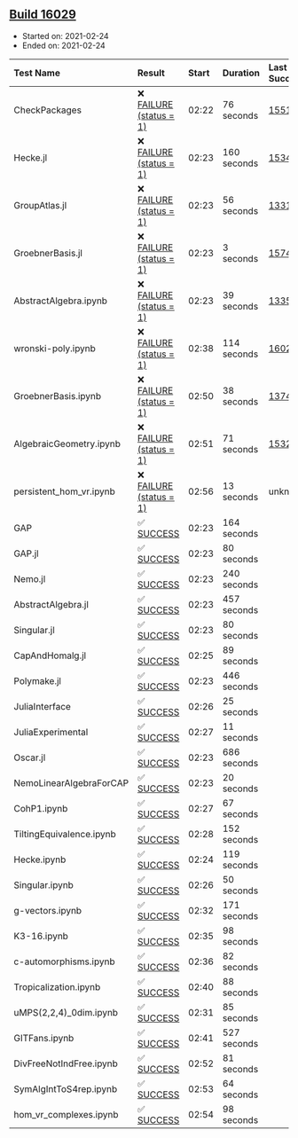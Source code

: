 ## [Build 16029](https://oscarci.mathematik.uni-kl.de/job/oscar/16029/)

* Started on: 2021-02-24
* Ended on: 2021-02-24

| Test Name    | Result | Start | Duration | Last Success | First Failure |
|:-------------|:-------|:------|:---------|:-------------|:--------------|
| CheckPackages | ❌ [FAILURE (status = 1)](https://oscarci.mathematik.uni-kl.de/job/oscar/16029/artifact/logs/build-16029/CheckPackages.log) | 02:22 | 76 seconds | [15514](https://oscarci.mathematik.uni-kl.de/job/oscar/15514/) | [15515](https://oscarci.mathematik.uni-kl.de/job/oscar/15515/) |
| Hecke.jl | ❌ [FAILURE (status = 1)](https://oscarci.mathematik.uni-kl.de/job/oscar/16029/artifact/logs/build-16029/Hecke.jl.log) | 02:23 | 160 seconds | [15344](https://oscarci.mathematik.uni-kl.de/job/oscar/15344/) | [15348](https://oscarci.mathematik.uni-kl.de/job/oscar/15348/) |
| GroupAtlas.jl | ❌ [FAILURE (status = 1)](https://oscarci.mathematik.uni-kl.de/job/oscar/16029/artifact/logs/build-16029/GroupAtlas.jl.log) | 02:23 | 56 seconds | [13311](https://oscarci.mathematik.uni-kl.de/job/oscar/13311/) | [13312](https://oscarci.mathematik.uni-kl.de/job/oscar/13312/) |
| GroebnerBasis.jl | ❌ [FAILURE (status = 1)](https://oscarci.mathematik.uni-kl.de/job/oscar/16029/artifact/logs/build-16029/GroebnerBasis.jl.log) | 02:23 | 3 seconds | [15745](https://oscarci.mathematik.uni-kl.de/job/oscar/15745/) | [15746](https://oscarci.mathematik.uni-kl.de/job/oscar/15746/) |
| AbstractAlgebra.ipynb | ❌ [FAILURE (status = 1)](https://oscarci.mathematik.uni-kl.de/job/oscar/16029/artifact/logs/build-16029/AbstractAlgebra.ipynb.log) | 02:23 | 39 seconds | [13355](https://oscarci.mathematik.uni-kl.de/job/oscar/13355/) | [13356](https://oscarci.mathematik.uni-kl.de/job/oscar/13356/) |
| wronski-poly.ipynb | ❌ [FAILURE (status = 1)](https://oscarci.mathematik.uni-kl.de/job/oscar/16029/artifact/logs/build-16029/wronski-poly.ipynb.log) | 02:38 | 114 seconds | [16026](https://oscarci.mathematik.uni-kl.de/job/oscar/16026/) | [16027](https://oscarci.mathematik.uni-kl.de/job/oscar/16027/) |
| GroebnerBasis.ipynb | ❌ [FAILURE (status = 1)](https://oscarci.mathematik.uni-kl.de/job/oscar/16029/artifact/logs/build-16029/GroebnerBasis.ipynb.log) | 02:50 | 38 seconds | [13748](https://oscarci.mathematik.uni-kl.de/job/oscar/13748/) | [13749](https://oscarci.mathematik.uni-kl.de/job/oscar/13749/) |
| AlgebraicGeometry.ipynb | ❌ [FAILURE (status = 1)](https://oscarci.mathematik.uni-kl.de/job/oscar/16029/artifact/logs/build-16029/AlgebraicGeometry.ipynb.log) | 02:51 | 71 seconds | [15322](https://oscarci.mathematik.uni-kl.de/job/oscar/15322/) | [15323](https://oscarci.mathematik.uni-kl.de/job/oscar/15323/) |
| persistent_hom_vr.ipynb | ❌ [FAILURE (status = 1)](https://oscarci.mathematik.uni-kl.de/job/oscar/16029/artifact/logs/build-16029/persistent_hom_vr.ipynb.log) | 02:56 | 13 seconds | unknown | unknown |
| GAP | ✅ [SUCCESS](https://oscarci.mathematik.uni-kl.de/job/oscar/16029/artifact/logs/build-16029/GAP.log) | 02:23 | 164 seconds |  |  |
| GAP.jl | ✅ [SUCCESS](https://oscarci.mathematik.uni-kl.de/job/oscar/16029/artifact/logs/build-16029/GAP.jl.log) | 02:23 | 80 seconds |  |  |
| Nemo.jl | ✅ [SUCCESS](https://oscarci.mathematik.uni-kl.de/job/oscar/16029/artifact/logs/build-16029/Nemo.jl.log) | 02:23 | 240 seconds |  |  |
| AbstractAlgebra.jl | ✅ [SUCCESS](https://oscarci.mathematik.uni-kl.de/job/oscar/16029/artifact/logs/build-16029/AbstractAlgebra.jl.log) | 02:23 | 457 seconds |  |  |
| Singular.jl | ✅ [SUCCESS](https://oscarci.mathematik.uni-kl.de/job/oscar/16029/artifact/logs/build-16029/Singular.jl.log) | 02:23 | 80 seconds |  |  |
| CapAndHomalg.jl | ✅ [SUCCESS](https://oscarci.mathematik.uni-kl.de/job/oscar/16029/artifact/logs/build-16029/CapAndHomalg.jl.log) | 02:25 | 89 seconds |  |  |
| Polymake.jl | ✅ [SUCCESS](https://oscarci.mathematik.uni-kl.de/job/oscar/16029/artifact/logs/build-16029/Polymake.jl.log) | 02:23 | 446 seconds |  |  |
| JuliaInterface | ✅ [SUCCESS](https://oscarci.mathematik.uni-kl.de/job/oscar/16029/artifact/logs/build-16029/JuliaInterface.log) | 02:26 | 25 seconds |  |  |
| JuliaExperimental | ✅ [SUCCESS](https://oscarci.mathematik.uni-kl.de/job/oscar/16029/artifact/logs/build-16029/JuliaExperimental.log) | 02:27 | 11 seconds |  |  |
| Oscar.jl | ✅ [SUCCESS](https://oscarci.mathematik.uni-kl.de/job/oscar/16029/artifact/logs/build-16029/Oscar.jl.log) | 02:23 | 686 seconds |  |  |
| NemoLinearAlgebraForCAP | ✅ [SUCCESS](https://oscarci.mathematik.uni-kl.de/job/oscar/16029/artifact/logs/build-16029/NemoLinearAlgebraForCAP.log) | 02:23 | 20 seconds |  |  |
| CohP1.ipynb | ✅ [SUCCESS](https://oscarci.mathematik.uni-kl.de/job/oscar/16029/artifact/logs/build-16029/CohP1.ipynb.log) | 02:27 | 67 seconds |  |  |
| TiltingEquivalence.ipynb | ✅ [SUCCESS](https://oscarci.mathematik.uni-kl.de/job/oscar/16029/artifact/logs/build-16029/TiltingEquivalence.ipynb.log) | 02:28 | 152 seconds |  |  |
| Hecke.ipynb | ✅ [SUCCESS](https://oscarci.mathematik.uni-kl.de/job/oscar/16029/artifact/logs/build-16029/Hecke.ipynb.log) | 02:24 | 119 seconds |  |  |
| Singular.ipynb | ✅ [SUCCESS](https://oscarci.mathematik.uni-kl.de/job/oscar/16029/artifact/logs/build-16029/Singular.ipynb.log) | 02:26 | 50 seconds |  |  |
| g-vectors.ipynb | ✅ [SUCCESS](https://oscarci.mathematik.uni-kl.de/job/oscar/16029/artifact/logs/build-16029/g-vectors.ipynb.log) | 02:32 | 171 seconds |  |  |
| K3-16.ipynb | ✅ [SUCCESS](https://oscarci.mathematik.uni-kl.de/job/oscar/16029/artifact/logs/build-16029/K3-16.ipynb.log) | 02:35 | 98 seconds |  |  |
| c-automorphisms.ipynb | ✅ [SUCCESS](https://oscarci.mathematik.uni-kl.de/job/oscar/16029/artifact/logs/build-16029/c-automorphisms.ipynb.log) | 02:36 | 82 seconds |  |  |
| Tropicalization.ipynb | ✅ [SUCCESS](https://oscarci.mathematik.uni-kl.de/job/oscar/16029/artifact/logs/build-16029/Tropicalization.ipynb.log) | 02:40 | 88 seconds |  |  |
| uMPS(2,2,4)_0dim.ipynb | ✅ [SUCCESS](https://oscarci.mathematik.uni-kl.de/job/oscar/16029/artifact/logs/build-16029/uMPS-2-2-4-_0dim.ipynb.log) | 02:31 | 85 seconds |  |  |
| GITFans.ipynb | ✅ [SUCCESS](https://oscarci.mathematik.uni-kl.de/job/oscar/16029/artifact/logs/build-16029/GITFans.ipynb.log) | 02:41 | 527 seconds |  |  |
| DivFreeNotIndFree.ipynb | ✅ [SUCCESS](https://oscarci.mathematik.uni-kl.de/job/oscar/16029/artifact/logs/build-16029/DivFreeNotIndFree.ipynb.log) | 02:52 | 81 seconds |  |  |
| SymAlgIntToS4rep.ipynb | ✅ [SUCCESS](https://oscarci.mathematik.uni-kl.de/job/oscar/16029/artifact/logs/build-16029/SymAlgIntToS4rep.ipynb.log) | 02:53 | 64 seconds |  |  |
| hom_vr_complexes.ipynb | ✅ [SUCCESS](https://oscarci.mathematik.uni-kl.de/job/oscar/16029/artifact/logs/build-16029/hom_vr_complexes.ipynb.log) | 02:54 | 98 seconds |  |  |
